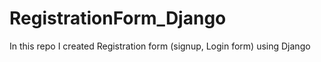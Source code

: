 # RegistrationForm_Django
In this repo I created  Registration form (signup, Login form) using Django  



